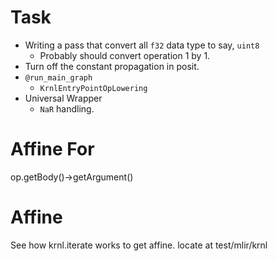 # Task

- Writing a pass that convert all `f32` data type to say, `uint8`
	- Probably should convert operation 1 by 1.
- Turn off the constant propagation in posit.
- `@run_main_graph`
	- `KrnlEntryPointOpLowering`
- Universal Wrapper
	- `NaR` handling.

# Affine For

op.getBody()->getArgument()

# Affine

See how krnl.iterate works to get affine.
locate at test/mlir/krnl